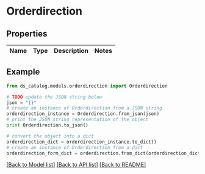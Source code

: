 # Orderdirection


## Properties

Name | Type | Description | Notes
------------ | ------------- | ------------- | -------------

## Example

```python
from ds_catalog.models.orderdirection import Orderdirection

# TODO update the JSON string below
json = "{}"
# create an instance of Orderdirection from a JSON string
orderdirection_instance = Orderdirection.from_json(json)
# print the JSON string representation of the object
print Orderdirection.to_json()

# convert the object into a dict
orderdirection_dict = orderdirection_instance.to_dict()
# create an instance of Orderdirection from a dict
orderdirection_form_dict = orderdirection.from_dict(orderdirection_dict)
```
[[Back to Model list]](../README.md#documentation-for-models) [[Back to API list]](../README.md#documentation-for-api-endpoints) [[Back to README]](../README.md)


